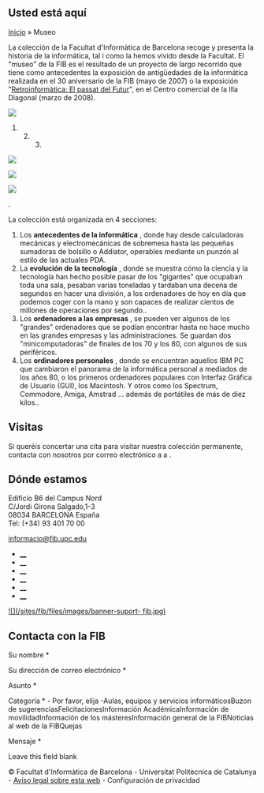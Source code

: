 ## Usted está aquí

[Inicio](/es) » Museo

La colección de la Facultat d'Informàtica de Barcelona recoge y presenta la
historia de la informática, tal i como la hemos vivido desde la Facultat. El
"museo" de la FIB es el resultado de un proyecto de largo recorrido que tiene
como antecedentes la exposición de antigüedades de la informática realizada en
el 30 aniversario de la FIB (mayo de 2007) o la exposición "[Retroinformàtica:
El passat del Futur](/es/retro-informatica)", en el Centro comercial de la
Illa Diagonal (marzo de 2008).

![](/sites/fib/files/images/societat/logo_museu-logo3.jpg)

  1.   2.   3. 

![](/sites/fib/files/images/empresa/museu-1.jpg)

![](/sites/fib/files/images/empresa/museu-2.jpg)

![](/sites/fib/files/images/empresa/museu-5.jpg)

.

La colección está organizada en 4 secciones:

  1. Los **antecedentes de la informática** , donde hay desde calculadoras mecánicas y electromecánicas de sobremesa hasta las pequeñas sumadoras de bolsillo o Addiator, operables mediante un punzón al estilo de las actuales PDA.
  2. La **evolución de la tecnología** , donde se muestra cómo la ciencia y la tecnología han hecho posible pasar de los "gigantes" que ocupaban toda una sala, pesaban varias toneladas y tardaban una decena de segundos en hacer una división, a los ordenadores de hoy en día que podemos coger con la mano y son capaces de realizar cientos de millones de operaciones por segundo..
  3. Los **ordenadores a las empresas** , se pueden ver algunos de los "grandes" ordenadores que se podían encontrar hasta no hace mucho en las grandes empresas y las administraciones. Se guardan dos "minicomputadoras" de finales de los 70 y los 80, con algunos de sus periféricos.
  4. Los **ordinadores personales** , donde se encuentran aquellos IBM PC que cambiaron el panorama de la informática personal a mediados de los años 80, o los primeros ordenadores populares con Interfaz Gráfica de Usuario (GUI), los Macintosh. Y otros como los Spectrum, Commodore, Amiga, Amstrad ... además de portátiles de más de diez kilos..

## Visitas

Si queréis concertar una cita para visitar nuestra colección permanente,
contacta con nosotros por correo electrónico a a  .



## Dónde estamos

Edificio B6 del Campus Nord  
C/Jordi Girona Salgado,1-3  
08034 BARCELONA España  
Tel: (+34) 93 401 70 00

[informacio@fib.upc.edu](mailto:informacio@fib.upc.edu)

  * [__](/es/noticies/rss.rss)
  * [__](https://www.facebook.com/fib.upc)
  * [__](https://twitter.com/fib_upc)
  * [__](https://www.flickr.com/photos/fib-upc/albums)
  * [__](https://www.youtube.com/user/mediafib)
  * [__](https://www.instagram.com/fib.upc/)

[![](/sites/fib/files/images/banner-suport-
fib.jpg)](http://suport.fib.upc.edu)

## Contacta con la FIB

Su nombre *

Su dirección de correo electrónico *

Asunto *

Categoría * \- Por favor, elija -Aulas, equipos y servicios informáticosBuzon
de sugerenciasFelicitacionesInformación AcadémicaInformación de
movilidadInformación de los másteresInformación general de la FIBNoticias al
web de la FIBQuejas

Mensaje *

Leave this field blank

© Facultat d'Informàtica de Barcelona - Universitat Politècnica de Catalunya -
[Avíso legal sobre esta web](/es/aviso-legal-sobre-esta-web) \- Configuración
de privacidad

